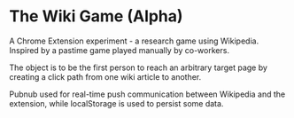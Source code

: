 The Wiki Game (Alpha)
========

A Chrome Extension experiment - a research game using Wikipedia. Inspired by a pastime game played manually by co-workers.

The object is to be the first person to reach an arbitrary target page by creating a click path from one wiki article to another.

Pubnub used for real-time push communication between Wikipedia and the extension, while localStorage is used to persist some data.
